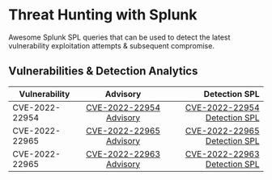 # Threat Hunting with Splunk
Awesome Splunk SPL queries that can be used to detect the latest vulnerability exploitation attempts &amp; subsequent compromise.

## Vulnerabilities & Detection Analytics

| Vulnerability | Advisory | Detection SPL |
|----------|:-------------:|------:|
| CVE-2022-22954 |  [CVE-2022-22954 Advisory](https://github.com/advisories/GHSA-q7xc-35g4-g566) | [CVE-2022-22954 Detection SPL](https://github.com/west-wind/Threat-Hunting-With-Splunk/blob/main/CVE-2022-22954) |
| CVE-2022-22965 |  [CVE-2022-22965 Advisory](https://github.com/advisories/GHSA-36p3-wjmg-h94x) | [CVE-2022-22965 Detection SPL](https://github.com/west-wind/Spring4Shell-Detection) |
| CVE-2022-22965 |  [CVE-2022-22963 Advisory](https://nvd.nist.gov/vuln/detail/CVE-2022-22963) | [CVE-2022-22963 Detection SPL](https://github.com/west-wind/Spring4Shell-Detection/blob/main/README.md#detection-for-cve-2022-22963-not-spring4shell) |
